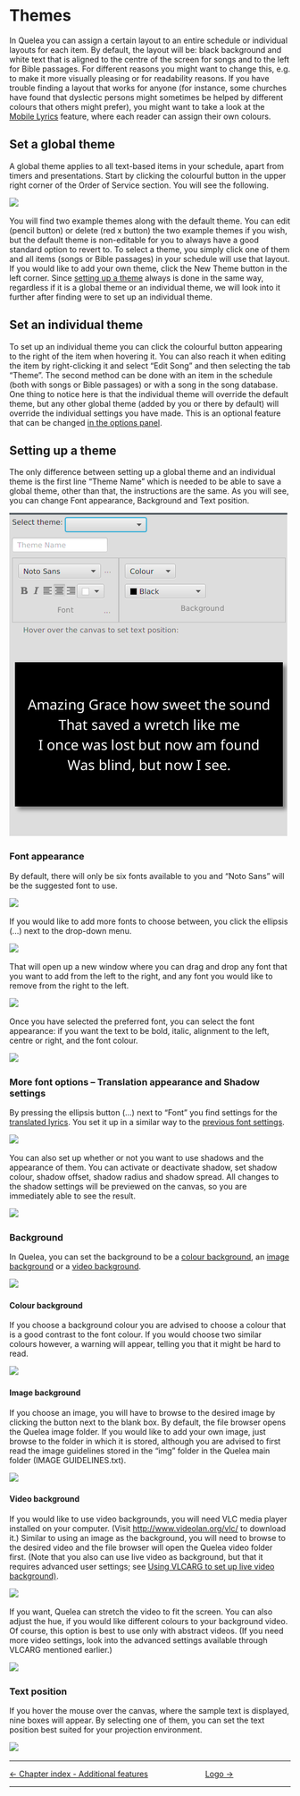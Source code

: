 # Themes

In Quelea you can assign a certain layout to an entire schedule or
individual layouts for each item. By default, the layout will be: black
background and white text that is aligned to the centre of the screen
for songs and to the left for Bible passages. For different reasons you
might want to change this, e.g. to make it more visually pleasing or for
readability reasons. If you have trouble finding a layout that works for
anyone (for instance, some churches have found that dyslectic persons
might sometimes be helped by different colours that others might
prefer), you might want to take a look at the [Mobile
Lyrics](Mobile_Lyrics "Mobile Lyrics") feature, where each reader can assign
their own colours.

## Set a global theme

A global theme applies to all text-based items in your schedule, apart
from timers and presentations. Start by clicking the colourful button in
the upper right corner of the Order of Service section. You will see the
following.

![](Edit_theme_start.jpg)

You will find two example themes along with the default theme. You can
edit (pencil button) or delete (red x button) the two example themes if
you wish, but the default theme is non-editable for you to always have a
good standard option to revert to. To select a theme, you simply click
one of them and all items (songs or Bible passages) in your schedule
will use that layout. If you would like to add your own theme, click the
New Theme button in the left corner. Since [setting up a
theme](#setting-up-a-theme "") always is done in the same way,
regardless if it is a global theme or an individual theme, we will look
into it further after finding were to set up an individual theme.

## Set an individual theme

To set up an individual theme you can click the colourful button
appearing to the right of the item when hovering it. You can also reach
it when editing the item by right-clicking it and select “Edit Song” and
then selecting the tab “Theme”. The second method can be done with an
item in the schedule (both with songs or Bible passages) or with a song
in the song database. One thing to notice here is that the individual
theme will override the default theme, but any other global theme (added
by you or there by default) will override the individual settings you
have made. This is an optional feature that can be changed 
[in the options panel](General_tab#allow-custom-item-theme-to-overwrite-global-theme "General tab").

## Setting up a theme

The only difference between setting up a global theme and an individual
theme is the first line “Theme Name” which is needed to be able to save
a global theme, other than that, the instructions are the same. As you
will see, you can change Font appearance, Background and Text position.

![](Edit_theme_overview.png)

### Font appearance

By default, there will only be six fonts available to you and “Noto
Sans” will be the suggested font to use.

![](Edit_theme_font.png)

If you would like to add more fonts to choose between, you click the
ellipsis (...) next to the drop-down menu.

![](Edit_theme_add_fonts.png)

That will open up a new window where you can drag and drop any font that
you want to add from the left to the right, and any font you would like
to remove from the right to the left.

![](Edit_theme_font_selection.png)

Once you have selected the preferred font, you can select the font
appearance: if you want the text to be bold, italic, alignment to the
left, centre or right, and the font colour.

![](Edit_theme_font_appearance.png)

### More font options – Translation appearance and Shadow settings

By pressing the ellipsis button (...) next to “Font” you find settings
for the [translated lyrics](Translations "Translations"). You set it up in a
similar way to the [previous font
settings](#font-appearance "").

![](Edit_theme_more_options.png)

You can also set up whether or not you want to use shadows and the
appearance of them. You can activate or deactivate shadow, set shadow
colour, shadow offset, shadow radius and shadow spread. All changes to
the shadow settings will be previewed on the canvas, so you are
immediately able to see the result.

![](Edit_theme_translation_appearance.png)

### Background

In Quelea, you can set the background to be a [colour
background](#colour-background ""), an [image
background](#image-background "") or a [video
background](#video-background "").

![](Edit_theme_background_options.png)

#### Colour background

If you choose a background colour you are advised to choose a colour
that is a good contrast to the font colour. If you would choose two
similar colours however, a warning will appear, telling you that it
might be hard to read.

![](Edit_theme_colour_background_warning.png)

#### Image background

If you choose an image, you will have to browse to the desired image by
clicking the button next to the blank box. By default, the file browser
opens the Quelea image folder. If you would like to add your own image,
just browse to the folder in which it is stored, although you are
advised to first read the image guidelines stored in the “img” folder in
the Quelea main folder (IMAGE GUIDELINES.txt).

![](Edit_theme_image_background.png)

#### Video background

If you would like to use video backgrounds, you will need VLC media
player installed on your computer. (Visit <http://www.videolan.org/vlc/>
to download it.) Similar to using an image as the background, you will
need to browse to the desired video and the file browser will open the
Quelea video folder first. (Note that you also can use live video as
background, but that it requires advanced user settings; see [Using
VLCARG to set up live video
background)](Advanced_settings#using-vlcarg-to-set-up-live-video-background "Advanced settings").

![](Edit_theme_video_background.png)

If you want, Quelea can stretch the video to fit the screen. You can
also adjust the hue, if you would like different colours to your
background video. Of course, this option is best to use only with
abstract videos. (If you need more video settings, look into the
advanced settings available through VLCARG mentioned earlier.)

![](Edit_theme_video_background_stretch.jpg)

### Text position

If you hover the mouse over the canvas, where the sample text is
displayed, nine boxes will appear. By selecting one of them, you can set
the text position best suited for your projection environment.

![](Edit_theme_text_position.png)

-----



[← Chapter index - Additional features](Additional_features "Additional features")
&nbsp;&nbsp;&nbsp;&nbsp;&nbsp;&nbsp;&nbsp;&nbsp;&nbsp;&nbsp;&nbsp;&nbsp;&nbsp;&nbsp;&nbsp;&nbsp;&nbsp;&nbsp;&nbsp;&nbsp;&nbsp;&nbsp;&nbsp;&nbsp; [Logo →](Logo "Logo")

---
